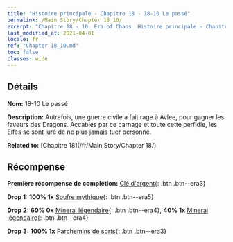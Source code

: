 ```yaml
---
title: "Histoire principale - Chapitre 18 - 18-10 Le passé"
permalink: /Main Story/Chapter 18_10/
excerpt: "Chapitre 18 - 10. Era of Chaos  Histoire principale - Chapitre 18_10. 18-10 Le passé"
last_modified_at: 2021-04-01
locale: fr
ref: "Chapter 18_10.md"
toc: false
classes: wide
---
```


## Détails

 **Nom:** 18-10 Le passé

 **Description:** Autrefois, une guerre civile a fait rage à Avlee, pour gagner les faveurs des Dragons. Accablés par ce carnage et toute cette perfidie, les Elfes se sont juré de ne plus jamais tuer personne.

 **Related to:** [Chapitre 18](/fr/Main Story/Chapter 18/)

## Récompense

 **Première récompense de complétion:** [Clé d'argent](/fr/Items/con_693/){: .btn .btn--era3}

 **Drop 1:** **100% 1x** [Soufre mythique](/fr/Items/mat_64/){: .btn .btn--era5}

 **Drop 2:** **60% 0x** [Minerai légendaire](/fr/Items/mat_54/){: .btn .btn--era4}, **40% 1x** [Minerai légendaire](/fr/Items/mat_54/){: .btn .btn--era4}

 **Drop 3:** **100% 1x** [Parchemins de sorts](/fr/Items/con_694/){: .btn .btn--era3}

